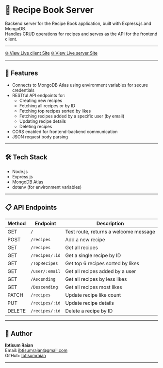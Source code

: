 # 🍲 Recipe Book Server

Backend server for the Recipe Book application, built with Express.js and MongoDB.  
Handles CRUD operations for recipes and serves as the API for the frontend client.

---

[🌐 View Live client Site](https://recipe-book-bff32.web.app/)
[🌐 View Live server Site](https://recipe-book-server-six.vercel.app)

---

## 🚀 Features

- Connects to MongoDB Atlas using environment variables for secure credentials
- RESTful API endpoints for:
  - Creating new recipes
  - Fetching all recipes or by ID
  - Fetching top recipes sorted by likes
  - Fetching recipes added by a specific user (by email)
  - Updating recipe details
  - Deleting recipes
- CORS enabled for frontend-backend communication
- JSON request body parsing

---

## 🛠️ Tech Stack

- Node.js
- Express.js
- MongoDB Atlas
- dotenv (for environment variables)

---

## 📋 API Endpoints

| Method | Endpoint             | Description                            |
| ------ | -------------------- | -------------------------------------  |
| GET    | `/`                  | Test route, returns a welcome message  |
| POST   | `/recipes`           | Add a new recipe                       |
| GET    | `/recipes`           | Get all recipes                        |
| GET    | `/recipes/:id`       | Get a single recipe by ID              |
| GET    | `/TopRecipes`        | Get top 6 recipes sorted by likes      |
| GET    | `/user/:email`       | Get all recipes added by a user        |
| GET    | `/Ascending`         | Get all recipes by less likes          |
| GET    | `/Descending `       | Get all recipes most likes             |
| PATCH  | `/recipes`           | Update recipe like count               |
| PUT    | `/recipes/:id`       | Update recipe details                  |
| DELETE | `/recipes/:id`       | Delete a recipe by ID                  |

---

## 👤 Author

**Ibtisum Raian**  
Email: ibtisumraian@gmail.com  
GitHub: [Ibtisumraian](https://github.com/Ibtisumraian)

---